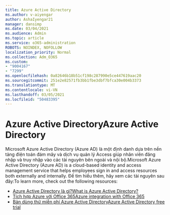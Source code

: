 ```yaml
---
title: Azure Active Directory
ms.author: v-aiyengar
author: AshaIyengar21
manager: dansimp
ms.date: 03/04/2021
ms.audience: Admin
ms.topic: article
ms.service: o365-administration
ROBOTS: NOINDEX, NOFOLLOW
localization_priority: Normal
ms.collection: Adm_O365
ms.custom:
- "9004167"
- "7299"
ms.openlocfilehash: 0a82646b18b51cf198c287990e5ce447619aac20
ms.sourcegitcommit: 251e2e82571fb3bb1fbe3dbf7bfca30e004b3373
ms.translationtype: MT
ms.contentlocale: vi-VN
ms.lasthandoff: 03/05/2021
ms.locfileid: "50483395"
---
```

# <a name="azure-active-directory"></a><span data-ttu-id="0e3a8-102">Azure Active Directory</span><span class="sxs-lookup"><span data-stu-id="0e3a8-102">Azure Active Directory</span></span>

<span data-ttu-id="0e3a8-103">Microsoft Azure Active Directory (Azure AD) là một định danh dựa trên nền tảng điện toán đám mây và dịch vụ quản lý Access giúp nhân viên đăng nhập và truy nhập vào các tài nguyên bên ngoài và nội bộ.</span><span class="sxs-lookup"><span data-stu-id="0e3a8-103">Microsoft Azure Active Directory (Azure AD) is a cloud-based identity and access management service that helps employees sign in and access resources both externally and internally.</span></span> <span data-ttu-id="0e3a8-104">Để tìm hiểu thêm, hãy xem các tài nguyên sau đây:</span><span class="sxs-lookup"><span data-stu-id="0e3a8-104">To learn more, check out the following resources:</span></span>

- [<span data-ttu-id="0e3a8-105">Azure Active Directory là gì?</span><span class="sxs-lookup"><span data-stu-id="0e3a8-105">What is Azure Active Directory?</span></span>](https://go.microsoft.com/fwlink/?linkid=2081145)
- [<span data-ttu-id="0e3a8-106">Tích hợp Azure với Office 365</span><span class="sxs-lookup"><span data-stu-id="0e3a8-106">Azure integration with Office 365</span></span>](https://go.microsoft.com/fwlink/?linkid=2081218)
- [<span data-ttu-id="0e3a8-107">Bản dùng thử miễn phí Azure Active Directory</span><span class="sxs-lookup"><span data-stu-id="0e3a8-107">Azure Active Directory free trial</span></span>](https://go.microsoft.com/fwlink/?linkid=2081144)
